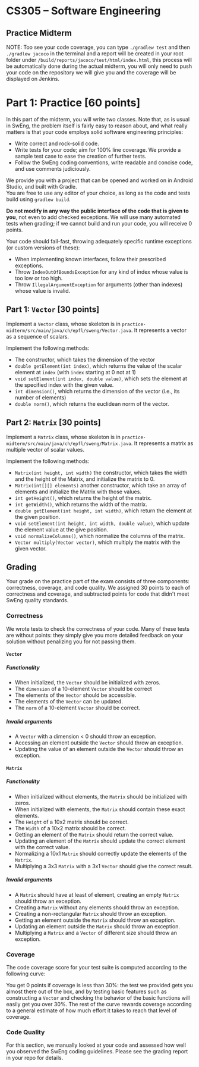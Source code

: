 # CS305 – Software Engineering

## Practice Midterm

NOTE: Too see your code coverage, you can type `./gradlew test` and then `./gradlew jacoco` in the terminal and a report will be created in
your root folder under `/build/reports/jacoco/test/html/index.html`, this process will be automatically done during the actual midterm, you will only need to
push your code on the repository we will give you and the coverage will be displayed on Jenkins.

# Part 1: Practice [60 points]

In this part of the midterm, you will write two classes. Note that, as is usual in SwEng, the problem itself is fairly easy to reason about, and what really matters is that your code employs solid software engineering principles:

- Write correct and rock-solid code.
- Write tests for your code; aim for 100% line coverage. We provide a sample test case to ease the creation of further tests.
- Follow the SwEng coding conventions, write readable and concise code, and use comments judiciously.

We provide you with a project that can be opened and worked on in Android Studio, and built with Gradle.  
You are free to use any editor of your choice, as long as the code and tests build using `gradlew build`.

**Do not modify in any way the public interface of the code that is given to you**, not even to add checked exceptions. We will use many automated tests when grading; if we cannot build and run your code, you will receive 0 points.

Your code should fail-fast, throwing adequately specific runtime exceptions (or custom versions of these):
- When implementing known interfaces, follow their prescribed exceptions.
- Throw `IndexOutOfBoundsException` for any kind of index whose value is too low or too high.
- Throw `IllegalArgumentException` for arguments (other than indexes) whose value is invalid.

## Part 1: `Vector` [30 points]

Implement a `Vector` class, whose skeleton is in `practice-midterm/src/main/java/ch/epfl/sweng/Vector.java`. It represents a vector as a sequence of scalars.

Implement the following methods:

- The constructor, which takes the dimension of the vector
- `double getElement(int index)`, which returns the value of the scalar element at `index` (with `index` starting at 0 not at 1)
- `void setElement(int index, double value)`, which sets the element at the specified index with the given value.
- `int dimension()`, which returns the dimension of the vector (i.e., its number of elements)
- `double norm()`, which returns the euclidean norm of the vector.

## Part 2: `Matrix` [30 points]

Implement a `Matrix` class, whose skeleton is in `practice-midterm/src/main/java/ch/epfl/sweng/Matrix.java`. It represents a matrix as multiple vector of scalar values.

Implement the following methods:

- `Matrix(int height, int width)` the constructor, which takes the width and the height of the Matrix, and initialize the matrix to 0.
- `Matrix(int[][] elements)` another constructor, which take an array of elements and initialize the Matrix with those values.
- `int getHeight()`, which returns the height of the matrix.
- `int getWidth()`, which returns the width of the matrix.
- `double getElement(int height, int width)`, which return the element at the given position.
- `void setElement(int height, int width, double value)`, which update the element value at the give position.
- `void normalizeColumns()`, which normalize the columns of the matrix.
- `Vector multiply(Vector vector)`, which multiply the matrix with the given vector.


## Grading

Your grade on the practice part of the exam consists of three components: correctness, coverage, and code quality. We assigned 30 points to each of correctness and coverage, and subtracted points for code that didn't meet SwEng quality standards.

### Correctness

We wrote tests to check the correctness of your code. Many of these tests are without points: they simply give you more detailed feedback on your solution without penalizing you for not passing them.

#### `Vector` 

##### Functionality

- When initialized, the `Vector` should be initialized with zeros.
- The `dimension` of a 10-element `Vector` should be correct
- The elements of the `Vector` should be accessible.
- The elements of the `Vector` can be updated.
- The `norm` of a 10-element `Vector` should be correct.

##### Invalid arguments

- A `Vector` with a dimension < 0 should throw an exception.
- Accessing an element outside the `Vector` should throw an exception.
- Updating the value of an element outside the `Vector` should throw an exception.

#### `Matrix` 

##### Functionality 

- When initialized without elements, the `Matrix` should be initialized with zeros.
- When initialized with elements, the `Matrix` should contain these exact elements.
- The `Height` of a 10x2 matrix should be correct.
- The `Width` of a 10x2 matrix should be correct.
- Getting an element of the `Matrix` should return the correct value.
- Updating an element of the `Matrix` should update the correct element with the correct value.
- Normalizing a 10x1 `Matrix` should correctly update the elements of the `Matrix`.
- Multiplying a 3x3 `Matrix` with a 3x1 `Vector` should give the correct result.

##### Invalid arguments

- A `Matrix` should have at least of element, creating an empty `Matrix` should throw an exception.
- Creating a `Matrix` without any elements should throw an exception.
- Creating a non-rectangular `Matrix` should throw an exception.
- Getting an element outside the `Matrix` should throw an exception.
- Updating an element outside the `Matrix` should throw an exception.
- Multiplying a `Matrix` and a `Vector` of different size should throw an exception.

### Coverage

The code coverage score for your test suite is computed according to the following curve:

You get 0 points if coverage is less than 30%: the test we provided gets you almost there out of the box, and by testing basic features such as constructing a `Vector` and checking the behavior of the basic functions will easily get you over 30%. The rest of the curve rewards coverage according to a general estimate of how much effort it takes to reach that level of coverage.

### Code Quality

For this section, we manually looked at your code and assessed how well you observed the SwEng coding guidelines. Please see the grading report in your repo for details.
